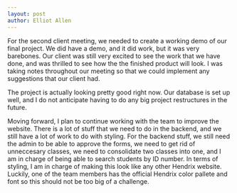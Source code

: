 ```yaml
---
layout: post
author: Elliot Allen
---
```


For the second client meeting, we needed to create a working demo of our final project. We did have a demo, and it did work, but it was very barebones. Our client was still very excited to see the work that we have done, and was thrilled to see how the the finished product will look. I was taking notes throughout our meeting so that we could implement any suggestions that our client had. 

The project is actually looking pretty good right now. Our database is set up well, and I do not anticipate having to do any big project restructures in the future. 

Moving forward, I plan to continue working with the team to improve the website. There is a lot of stuff that we need to do in the backend, and we still have a lot of work to do with styling. For the backend stuff, we still need the admin to be able to approve the forms, we need to get rid of unneccesary classes, we need to consolidate two classes into one, and I am in charge of being able to search students by ID number. In terms of styling, I am in charge of making this look like any other Hendrix website. Luckily, one of the team members has the official Hendrix color pallete and font so this should not be too big of a challenge.